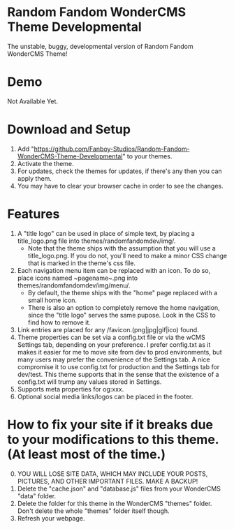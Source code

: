 # Random Fandom WonderCMS Theme Developmental
The unstable, buggy, developmental version of Random Fandom WonderCMS Theme!

# Demo
Not Available Yet.

# Download and Setup
1. Add "https://github.com/Fanboy-Studios/Random-Fandom-WonderCMS-Theme-Developmental" to your themes.
2. Activate the theme.
3. For updates, check the themes for updates, if there's any then you can apply them.
4. You may have to clear your browser cache in order to see the changes.

# Features
1. A "title logo" can be used in place of simple text, by placing a
   title_logo.png file into themes/randomfandomdev/img/.
   - Note that the theme ships with the assumption that you will use
     a title_logo.png. If you do not, you'll need to make a minor
     CSS change that is marked in the theme's css file.
2. Each navigation menu item can be replaced with an icon. To do so,
   place icons named ~pagename~.png into themes/randomfandomdev/img/menu/.
   - By default, the theme ships with the "home" page replaced with
     a small home icon.
   - There is also an option to completely remove the home navigation,
     since the "title logo" serves the same pupose. Look in the CSS to
     find how to remove it.
3. Link entries are placed for any /favicon.(png|jpg|gif|ico) found.
4. Theme properties can be set via a config.txt file or via the wCMS
   Settings tab, depending on your preference. I prefer config.txt as
   it makes it easier for me to move site from dev to prod environments,
   but many users may prefer the convenience of the Settings tab. A
   nice compromise it to use config.txt for production and the Settings
   tab for dev/test. This theme supports that in the sense that the
   existence of a config.txt will trump any values stored in Settings.
5. Supports meta properties for og:xxx.
6. Optional social media links/logos can be placed in the footer.

# How to fix your site if it breaks due to your modifications to this theme. (At least most of the time.)
0. YOU WILL LOSE SITE DATA, WHICH MAY INCLUDE YOUR POSTS, PICTURES, AND OTHER IMPORTANT FILES. MAKE A BACKUP!
1. Delete the "cache.json" and "database.js" files from your WonderCMS "data" folder.
2. Delete the folder for this theme in the WonderCMS "themes" folder. Don't delete the whole "themes" folder itself though.
3. Refresh your webpage.
